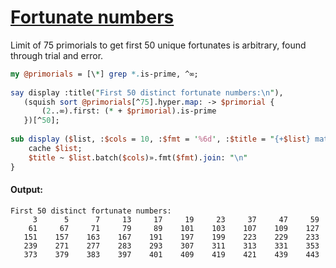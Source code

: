 [1]: https://rosettacode.org/wiki/Fortunate_numbers

# [Fortunate numbers][1]

Limit of 75 primorials to get first 50 unique fortunates is arbitrary, found through trial and error.

```perl
my @primorials = [\*] grep *.is-prime, ^∞;
 
say display :title("First 50 distinct fortunate numbers:\n"),
   (squish sort @primorials[^75].hyper.map: -> $primorial {
       (2..∞).first: (* + $primorial).is-prime
   })[^50];
 
sub display ($list, :$cols = 10, :$fmt = '%6d', :$title = "{+$list} matching:\n") {
    cache $list;
    $title ~ $list.batch($cols)».fmt($fmt).join: "\n"
}
```

#### Output:
```
First 50 distinct fortunate numbers:
     3      5      7     13     17     19     23     37     47     59
    61     67     71     79     89    101    103    107    109    127
   151    157    163    167    191    197    199    223    229    233
   239    271    277    283    293    307    311    313    331    353
   373    379    383    397    401    409    419    421    439    443
```
